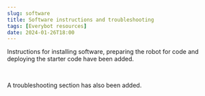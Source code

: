```yaml
---
slug: software
title: Software instructions and troubleshooting
tags: [Everybot resources]
date: 2024-01-26T18:00
---
```


Instructions for installing software, preparing the robot for code and deploying the starter code have been added.

<br/>

A troubleshooting section has also been added.